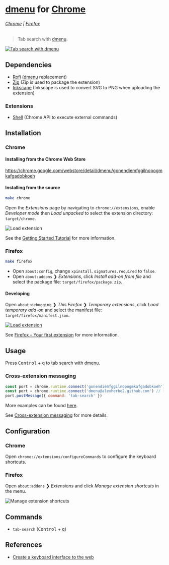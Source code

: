 # [dmenu] for [Chrome]

###### [Chrome](#chrome) | [Firefox](#firefox)

> Tab search with [dmenu].

[![Tab search with dmenu](https://img.youtube.com/vi_webp/tgrmss3u2aE/maxresdefault.webp)](https://youtu.be/tgrmss3u2aE)

## Dependencies

- [Rofi] ([dmenu] replacement)
- [Zip] (Zip is used to package the extension)
- [Inkscape] (Inkscape is used to convert SVG to PNG when uploading the extension)

### Extensions

- [Shell] (Chrome API to execute external commands)

## Installation

### Chrome

#### Installing from the Chrome Web Store

https://chrome.google.com/webstore/detail/dmenu/gonendiemfggilnopogmkafgadobkoeh

#### Installing from the source

``` sh
make chrome
```

Open the _Extensions_ page by navigating to `chrome://extensions`, enable _Developer mode_ then _Load unpacked_ to select the extension directory: `target/chrome`.

![Load extension](https://developer.chrome.com/static/images/get_started/load_extension.png)

See the [Getting Started Tutorial] for more information.

### Firefox

``` sh
make firefox
```

- Open `about:config`, change `xpinstall.signatures.required` to `false`.
- Open `about:addons` ❯ _Extensions_, click _Install add-on from file_ and select the package file: `target/firefox/package.zip`.

#### Developing

Open `about:debugging` ❯ _This Firefox_ ❯ _Temporary extensions_, click _Load temporary add-on_ and select the manifest file: `target/firefox/manifest.json`.

[![Load extension](https://img.youtube.com/vi_webp/cer9EUKegG4/maxresdefault.webp)](https://youtu.be/cer9EUKegG4)

See [Firefox – Your first extension] for more information.

## Usage

Press <kbd>Control</kbd> + <kbd>q</kbd> to tab search with [dmenu].

### Cross-extension messaging

``` javascript
const port = chrome.runtime.connect('gonendiemfggilnopogmkafgadobkoeh') // for a Chrome extension
const port = chrome.runtime.connect('dmenu@alexherbo2.github.com') // for a Firefox extension
port.postMessage({ command: 'tab-search' })
```

More examples can be found [here][Create a keyboard interface to the web].

See [Cross-extension messaging] for more details.

## Configuration

### Chrome

Open `chrome://extensions/configureCommands` to configure the keyboard shortcuts.

### Firefox

Open `about:addons` ❯ _Extensions_ and click _Manage extension shortcuts_ in the menu.

![Manage extension shortcuts](https://user-media-prod-cdn.itsre-sumo.mozilla.net/uploads/gallery/images/2019-02-21-18-47-38-921651.png)

## Commands

- `tab-search` (<kbd>Control</kbd> + <kbd>q</kbd>)

## References

- [Create a keyboard interface to the web]

[Chrome]: https://google.com/chrome/
[Chrome Web Store]: https://chrome.google.com/webstore

[Firefox]: https://mozilla.org/firefox/
[Firefox Add-ons]: https://addons.mozilla.org

[dmenu]: https://tools.suckless.org/dmenu/
[Rofi]: https://github.com/davatorium/rofi
[Zip]: http://infozip.sourceforge.net/Zip.html
[Inkscape]: https://inkscape.org

[Shell]: https://github.com/alexherbo2/chrome-shell

[Getting Started Tutorial]: https://developer.chrome.com/extensions/getstarted
[Cross-extension messaging]: https://developer.chrome.com/extensions/messaging#external

[Firefox – Your first extension]: https://developer.mozilla.org/en-US/docs/Mozilla/Add-ons/WebExtensions/Your_first_WebExtension

[Create a keyboard interface to the web]: https://alexherbo2.github.io/blog/chrome/create-a-keyboard-interface-to-the-web/
